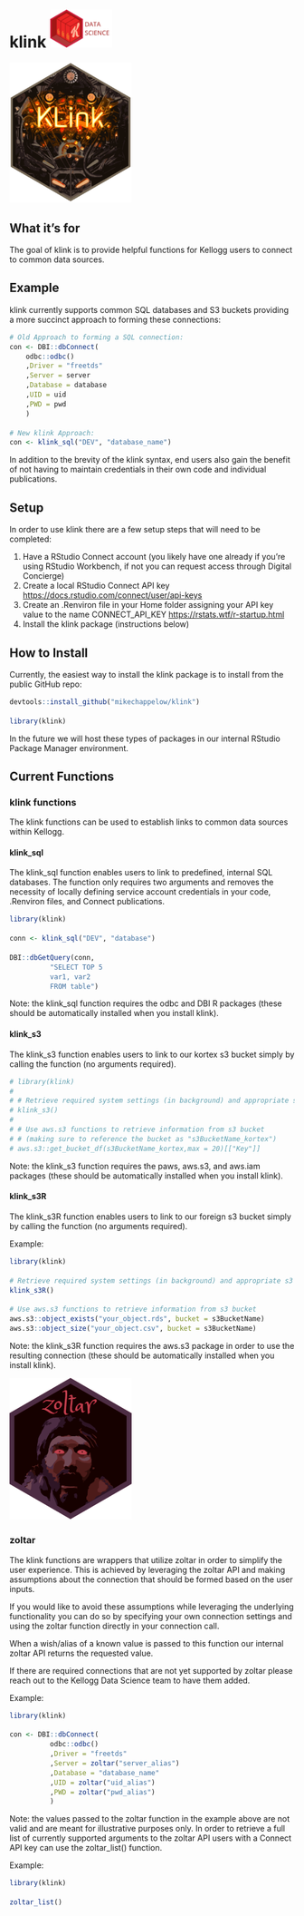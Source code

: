 
<!-- README.md is generated from README.Rmd. Please edit that file -->

# klink <img src="vignettes/k_hex-DS.png" width="110" />

<img src="vignettes/klink.png" width="216" />

## What it’s for

The goal of klink is to provide helpful functions for Kellogg users to
connect to common data sources.

## Example

klink currently supports common SQL databases and S3 buckets providing a
more succinct approach to forming these connections:

``` r
# Old Approach to forming a SQL connection:
con <- DBI::dbConnect(
    odbc::odbc()
    ,Driver = "freetds"
    ,Server = server
    ,Database = database
    ,UID = uid
    ,PWD = pwd
    )

# New klink Approach:
con <- klink_sql("DEV", "database_name")
```

In addition to the brevity of the klink syntax, end users also gain the
benefit of not having to maintain credentials in their own code and
individual publications.

## Setup

In order to use klink there are a few setup steps that will need to be
completed:

1.  Have a RStudio Connect account (you likely have one already if
    you’re using RStudio Workbench, if not you can request access
    through Digital Concierge)
2.  Create a local RStudio Connect API key
    <https://docs.rstudio.com/connect/user/api-keys>
3.  Create an .Renviron file in your Home folder assigning your API key
    value to the name CONNECT_API_KEY
    <https://rstats.wtf/r-startup.html>
4.  Install the klink package (instructions below)

## How to Install

Currently, the easiest way to install the klink package is to install
from the public GitHub repo:

``` r
devtools::install_github("mikechappelow/klink")

library(klink)
```

In the future we will host these types of packages in our internal
RStudio Package Manager environment.

## Current Functions

### klink functions

The klink functions can be used to establish links to common data
sources within Kellogg.

#### klink_sql

The klink_sql function enables users to link to predefined, internal SQL
databases. The function only requires two arguments and removes the
necessity of locally defining service account credentials in your code,
.Renviron files, and Connect publications.

``` r
library(klink)

conn <- klink_sql("DEV", "database")

DBI::dbGetQuery(conn,
          "SELECT TOP 5
          var1, var2
          FROM table")
```

Note: the klink_sql function requires the odbc and DBI R packages (these
should be automatically installed when you install klink).

#### klink_s3

The klink_s3 function enables users to link to our kortex s3 bucket
simply by calling the function (no arguments required).

``` r
# library(klink)
# 
# # Retrieve required system settings (in background) and appropriate s3 bucket name
# klink_s3()
# 
# # Use aws.s3 functions to retrieve information from s3 bucket
# # (making sure to reference the bucket as "s3BucketName_kortex")
# aws.s3::get_bucket_df(s3BucketName_kortex,max = 20)[["Key"]]
```

Note: the klink_s3 function requires the paws, aws.s3, and aws.iam
packages (these should be automatically installed when you install
klink).

#### klink_s3R

The klink_s3R function enables users to link to our foreign s3 bucket
simply by calling the function (no arguments required).

Example:

``` r
library(klink)

# Retrieve required system settings (in background) and appropriate s3 bucket name
klink_s3R()

# Use aws.s3 functions to retrieve information from s3 bucket
aws.s3::object_exists("your_object.rds", bucket = s3BucketName)
aws.s3::object_size("your_object.csv", bucket = s3BucketName)
```

Note: the klink_s3R function requires the aws.s3 package in order to use
the resulting connection (these should be automatically installed when
you install klink).

<img src="vignettes/zoltar-hex.png" width="216" />

### zoltar

The klink functions are wrappers that utilize zoltar in order to
simplify the user experience. This is achieved by leveraging the zoltar
API and making assumptions about the connection that should be formed
based on the user inputs.

If you would like to avoid these assumptions while leveraging the
underlying functionality you can do so by specifying your own connection
settings and using the zoltar function directly in your connection call.

When a wish/alias of a known value is passed to this function our
internal zoltar API returns the requested value.

If there are required connections that are not yet supported by zoltar
please reach out to the Kellogg Data Science team to have them added.

Example:

``` r
library(klink)

con <- DBI::dbConnect(
          odbc::odbc()
          ,Driver = "freetds"
          ,Server = zoltar("server_alias") 
          ,Database = "database_name"
          ,UID = zoltar("uid_alias")
          ,PWD = zoltar("pwd_alias")
          )
```

Note: the values passed to the zoltar function in the example above are
not valid and are meant for illustrative purposes only. In order to
retrieve a full list of currently supported arguments to the zoltar API
users with a Connect API key can use the zoltar_list() function.

Example:

``` r
library(klink)

zoltar_list()
```
